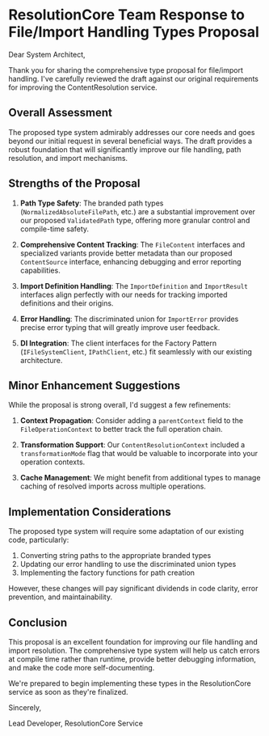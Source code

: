 # ResolutionCore Team Response to File/Import Handling Types Proposal

Dear System Architect,

Thank you for sharing the comprehensive type proposal for file/import handling. I've carefully reviewed the draft against our original requirements for improving the ContentResolution service.

## Overall Assessment

The proposed type system admirably addresses our core needs and goes beyond our initial request in several beneficial ways. The draft provides a robust foundation that will significantly improve our file handling, path resolution, and import mechanisms.

## Strengths of the Proposal

1. **Path Type Safety**: The branded path types (`NormalizedAbsoluteFilePath`, etc.) are a substantial improvement over our proposed `ValidatedPath` type, offering more granular control and compile-time safety.

2. **Comprehensive Content Tracking**: The `FileContent` interfaces and specialized variants provide better metadata than our proposed `ContentSource` interface, enhancing debugging and error reporting capabilities.

3. **Import Definition Handling**: The `ImportDefinition` and `ImportResult` interfaces align perfectly with our needs for tracking imported definitions and their origins.

4. **Error Handling**: The discriminated union for `ImportError` provides precise error typing that will greatly improve user feedback.

5. **DI Integration**: The client interfaces for the Factory Pattern (`IFileSystemClient`, `IPathClient`, etc.) fit seamlessly with our existing architecture.

## Minor Enhancement Suggestions

While the proposal is strong overall, I'd suggest a few refinements:

1. **Context Propagation**: Consider adding a `parentContext` field to the `FileOperationContext` to better track the full operation chain.

2. **Transformation Support**: Our `ContentResolutionContext` included a `transformationMode` flag that would be valuable to incorporate into your operation contexts.

3. **Cache Management**: We might benefit from additional types to manage caching of resolved imports across multiple operations.

## Implementation Considerations

The proposed type system will require some adaptation of our existing code, particularly:

1. Converting string paths to the appropriate branded types
2. Updating our error handling to use the discriminated union types
3. Implementing the factory functions for path creation

However, these changes will pay significant dividends in code clarity, error prevention, and maintainability.

## Conclusion

This proposal is an excellent foundation for improving our file handling and import resolution. The comprehensive type system will help us catch errors at compile time rather than runtime, provide better debugging information, and make the code more self-documenting.

We're prepared to begin implementing these types in the ResolutionCore service as soon as they're finalized.

Sincerely,

Lead Developer, ResolutionCore Service